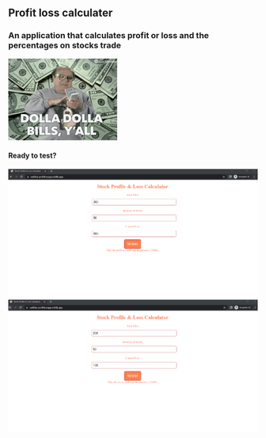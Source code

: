 
## Profit loss calculater
### An application that calculates profit or loss and the percentages on stocks trade
![Alt text](/images/gifmoney.gif?raw=true "Cashmanagement App")
#### Ready to test?
![Alt text](/images/app1.png?raw=true  "Cashmanagement App")
![Alt text](/images/app2.png?raw=true  "Cashmanagement App")